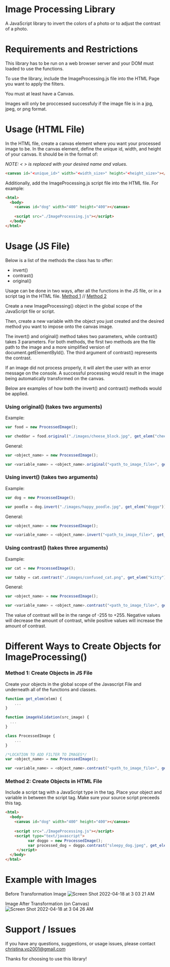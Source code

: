 # Image Processing Library
A JavaScript library to invert the colors of a photo or to adjust the contrast of a photo. 

# Requirements and Restrictions
This library has to be run on a web browser server and your DOM must loaded to use the functions.

To use the library, include the ImageProcessing.js file into the HTML Page you want to apply the filters. 

You must at least have a Canvas.

Images will only be proccessed successfuly if the image file is in a jpg, jpeg, or png format.

# Usage (HTML File)
In the HTML file, create a canvas element where you want your processed image to be. In the canvas element, define the unique id, width, and height of your canvas. It should be in the format of:

*NOTE: < > is replaced with your desired name and values.*
```html
<canvas id="<unique_id>" width="<width_size>" height="<height_size>"></canvas>
```

Additionally, add the ImageProcessing.js script file into the HTML file. For example: 

```html
<html>
  <body>
    <canvas id="dog" width="400" height="400"></canvas>
    
    <script src="./ImageProcessing.js"></script>
  </body>
</html>
```
# Usage (JS File)
Below is a list of the methods the class has to offer:
- invert()
- contrast()
- original() 

Usage can be done in two ways, after all the functions in the JS file, or in a script tag in the HTML file. [Method 1](https://github.com/christunaroll/Image-Processing-Library/blob/main/README.md#method-1-create-objects-in-js-file) // [Method 2](https://github.com/christunaroll/Image-Processing-Library/blob/main/README.md#method-2-create-objects-in-html-file)

Create a new ImageProcessing() object in the global scope of the JavaScript file or script. 

Then, create a new variable with the object you just created and the desired method you want to impose onto the canvas image. 

The invert() and original() method takes two parameters, while contrast() takes 3 parameters. For both methods, the first two methods are the file path to the image and a more simplified version of document.getElementById(). The third argument of contrast() represents the contrast.

If an image did not process properly, it will alert the user with an error message on the console. A successful processing would result in the image being automatically transformed on the canvas. 

Below are examples of how both the invert() and contrast() methods would be applied. 

### Using original() (takes two arguments)   
Example:
```javascript
var food = new ProcessedImage();

var cheddar = food.original("./images/cheese_block.jpg", get_elem("cheese"));
```
General:
```javascript
var <object_name> = new ProcessedImage();

var <variable_name> = <object_name>.original("<path_to_image_file>", get_elem("<unique_id>"));
```

### Using invert() (takes two arguments)   
Example:
```javascript
var dog = new ProcessedImage();

var poodle = dog.invert("./images/happy_poodle.jpg", get_elem("doggo"));
```
General:
```javascript
var <object_name> = new ProcessedImage();

var <variable_name> = <object_name>.invert("<path_to_image_file>", get_elem("<unique_id>"));
```

### Using contrast() (takes three arguments)  
Example: 
```javascript
var cat = new ProcessedImage();

var tabby = cat.contrast("./images/confused_cat.png", get_elem("kitty"), 60);
```
General: 
```javascript
var <object_name> = new ProcessedImage();

var <variable_name> = <object_name>.contrast("<path_to_image_file>", get_elem("<unique_id>"), <contrast_value>);
```

The value of contrast will be in the range of -255 to +255. Negative values will decrease the amount of contrast, while positive values will increase the amount of contrast.

# Different Ways to Create Objects for ImageProcessing()
### Method 1: Create Objects in JS File 
Create your objects in the global scope of the Javascript File and underneath all of the functions and classes.

```javascript
function get_elem(elem) {
	...
}

function imageValidation(src_image) {
  ...
}

class ProcessedImage {
	...
}

/*LOCATION TO ADD FILTER TO IMAGES*/
var <object_name> = new ProcessedImage();

var <variable_name> = <object_name>.contrast("<path_to_image_file>", get_elem("<unique_id>"), <contrast_value>);
```

### Method 2: Create Objects in HTML File
Include a script tag with a JavaScript type in the tag. Place your object and variable in between the script tag. Make sure your source script preceeds this tag. 

```html
<html>
  <body>
    <canvas id="dog" width="400" height="400"></canvas>
    
    <script src="./ImageProcessing.js"></script>
    <script type="text/javascript">
          var doggo = new ProcessedImage();
          var processed_dog = doggo.contrast("sleepy_dog.jpeg", get_elem("dog"), 100);
     </script>
  </body>
</html>
```
# Example with Images
Before Transformation Image
![Screen Shot 2022-04-18 at 3 03 21 AM](https://user-images.githubusercontent.com/90123164/163792797-37a90841-6f43-49a5-9f62-837adc985917.png)

Image After Transformation (on Canvas)
![Screen Shot 2022-04-18 at 3 04 26 AM](https://user-images.githubusercontent.com/90123164/163792967-88f612cf-8f5e-4355-9051-f472d035e158.png)


# Support / Issues
If you have any questions, suggestions, or usage issues, please contact christina.vo2001@gmail.com

Thanks for choosing to use this library!
